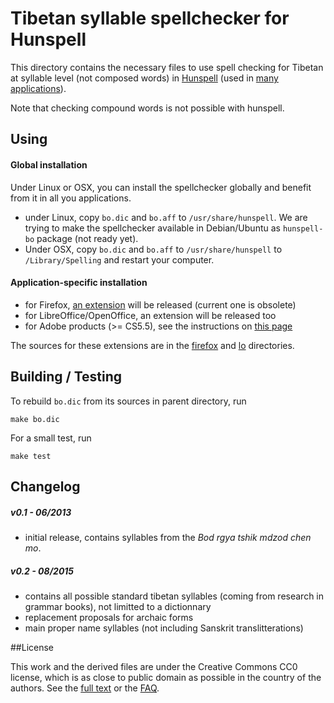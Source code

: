 # Tibetan syllable spellchecker for Hunspell 

This directory contains the necessary files to use spell checking for Tibetan at syllable level (not composed words) in [Hunspell](http://hunspell.sourceforge.net/) (used in [many applications](https://en.wikipedia.org/wiki/Hunspell#Uses)).

Note that checking compound words is not possible with hunspell.

## Using

#### Global installation

Under Linux or OSX, you can install the spellchecker globally and benefit from it in all you applications.

- under Linux, copy `bo.dic` and `bo.aff` to `/usr/share/hunspell`. We are trying to make the spellchecker available in Debian/Ubuntu as `hunspell-bo` package (not ready yet).
- Under OSX, copy `bo.dic` and `bo.aff` to `/usr/share/hunspell` to `/Library/Spelling` and restart your computer.

#### Application-specific installation

- for Firefox, [an extension](https://addons.mozilla.org/fr/firefox/addon/tibetan-spellchecker/) will be released (current one is obsolete)
- for LibreOffice/OpenOffice, an extension will be released too
- for Adobe products (>= CS5.5), see the instructions on [this page](http://blog.napsys.com/2012/11/adding-hyphenation-and-spelling.html)

The sources for these extensions are in the [firefox](firefox/) and [lo](lo/) directories.

## Building / Testing

To rebuild `bo.dic` from its sources in parent directory, run

    make bo.dic

For a small test, run

    make test

## Changelog

##### v0.1 - 06/2013

- initial release, contains syllables from the *Bod rgya tshik mdzod chen mo*.

##### v0.2 - 08/2015

- contains all possible standard tibetan syllables (coming from research in grammar books), not limitted to a dictionnary
- replacement proposals for archaic forms
- main proper name syllables (not including Sanskrit translitterations)

##License

This work and the derived files are under the Creative Commons CC0 license,
which is as close to public domain as possible in the country of the authors.
See the [full text](http://creativecommons.org/publicdomain/zero/1.0/legalcode) or the [FAQ](http://wiki.creativecommons.org/CC0).
